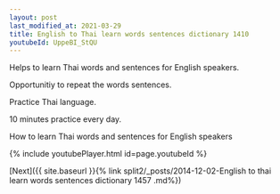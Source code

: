 ```yaml
---
layout: post
last_modified_at: 2021-03-29
title: English to Thai learn words sentences dictionary 1410 
youtubeId: UppeBI_StQU
---
```

 
 
Helps to learn Thai words and sentences for English speakers.

Opportunitiy to repeat the words sentences. 

Practice Thai language. 
 
10 minutes practice every day. 
 
How to learn Thai words and sentences for English speakers 
 
{% include youtubePlayer.html id=page.youtubeId %}
 
 
[Next]({{ site.baseurl }}{% link  split2/_posts/2014-12-02-English to thai learn words sentences dictionary 1457 .md%})
 
